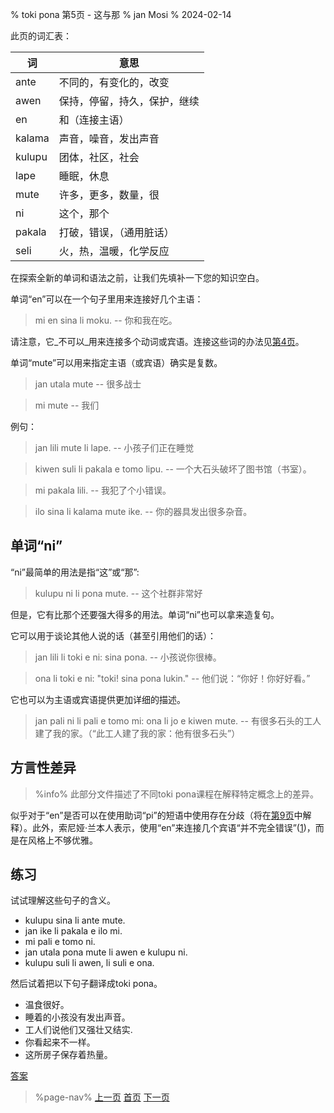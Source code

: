 % toki pona 第5页 - 这与那
% jan Mosi
% 2024-02-14

此页的词汇表：

| 词     | 意思                         |
| ------ | ---------------------------- |
| ante   | 不同的，有变化的，改变       |
| awen   | 保持，停留，持久，保护，继续 |
| en     | 和（连接主语）               |
| kalama | 声音，噪音，发出声音         |
| kulupu | 团体，社区，社会             |
| lape   | 睡眠，休息                   |
| mute   | 许多，更多，数量，很         |
| ni     | 这个，那个                   |
| pakala | 打破，错误，（通用脏话）     |
| seli   | 火，热，温暖，化学反应       |

在探索全新的单词和语法之前，让我们先填补一下您的知识空白。

单词“en”可以在一个句子里用来连接好几个主语： 

> mi en sina li moku. -- 你和我在吃。

请注意，它_不可以_用来连接多个动词或宾语。连接这些词的办法见[第4页](zh/4)。

单词“mute”可以用来指定主语（或宾语）确实是复数。

> jan utala mute -- 很多战士

> mi mute -- 我们

例句：

> jan lili mute li lape. -- 小孩子们正在睡觉

> kiwen suli li pakala e tomo lipu. -- 一个大石头破坏了图书馆（书室）。

> mi pakala lili. -- 我犯了个小错误。

> ilo sina li kalama mute ike. -- 你的器具发出很多杂音。

## 单词“ni”

“ni”最简单的用法是指“这”或“那”:

> kulupu ni li pona mute. -- 这个社群非常好

但是，它有比那个还要强大得多的用法。单词“ni”也可以拿来造复句。

它可以用于谈论其他人说的话（甚至引用他们的话）：

> jan lili li toki e ni: sina pona. -- 小孩说你很棒。

> ona li toki e ni: "toki! sina pona lukin." -- 他们说：“你好！你好好看。”

它也可以为主语或宾语提供更加详细的描述。

> jan pali ni li pali e tomo mi: ona li jo e kiwen mute. -- 有很多石头的工人
> 建了我的家。（“此工人建了我的家：他有很多石头”）

## 方言性差异

> %info%
> 此部分文件描述了不同toki pona课程在解释特定概念上的差异。

似乎对于“en”是否可以在使用助词“pi”的短语中使用存在分歧（将在[第9页](zh/9)中解释）。此外，索尼娅·兰本人表示，使用“en”来连接几个宾语“并不完全错误”([1][mapona_en])，而是在风格上不够优雅。

[mapona_en]: https://discord.com/channels/301377942062366741/301377942062366741/640764719614918656

## 练习

试试理解这些句子的含义。

* kulupu sina li ante mute.
* jan ike li pakala e ilo mi.
* mi pali e tomo ni.
* jan utala pona mute li awen e kulupu ni.
* kulupu suli li awen, li suli e ona.

然后试着把以下句子翻译成toki pona。

* 温食很好。
* 睡着的小孩没有发出声音。
* 工人们说他们又强壮又结实.
* 你看起来不一样。
* 这所房子保存着热量。

[答案](zh/answers#p5)

> %page-nav%
> [上一页](zh/4)
> [首页](zh)
> [下一页](zh/6)
